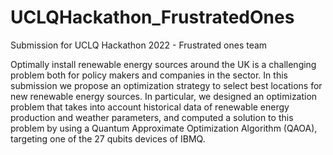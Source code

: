# UCLQHackathon_FrustratedOnes
Submission for UCLQ Hackathon 2022 - Frustrated ones team

Optimally install renewable energy sources around the UK is a challenging problem both for policy makers and companies in the sector. 
In this submission we propose an optimization strategy to select best locations for new renewable energy sources. 
In particular, we designed an optimization problem that takes into account historical data of renewable energy production and weather parameters,
and computed a solution to this problem by using a Quantum Approximate Optimization Algorithm (QAOA), targeting one of the 27 qubits devices of IBMQ. 
